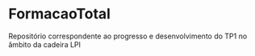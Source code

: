 # FormacaoTotal
Repositório correspondente ao progresso e desenvolvimento do TP1 no âmbito da cadeira LPI
